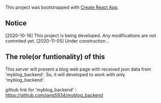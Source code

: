 This project was bootstrapped with [Create React App](https://github.com/facebook/create-react-app).

## Notice

[2020-10-16] This project is being developed. Any modifications are not commited yet.
[2020-11-05] Under construction...

## The role(or funtionality) of this

This server will present a blog web page with received json data from 'myblog_backend'.
So, it will developed to work with only 'myblog_backend'.

github link for 'myblog_backend' : https://github.com/jang5934/myblog_backend
